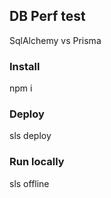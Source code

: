 ## DB Perf test
SqlAlchemy vs Prisma
### Install
npm i

### Deploy
sls deploy

### Run locally
sls offline